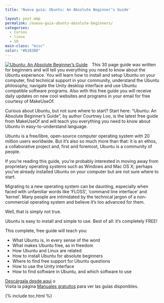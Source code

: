 ```yaml
---
title: 'Nueva guía: Ubuntu: An Absolute Beginner’s Guide'

layout: post.amp
permalink: /nueva-guia-ubuntu-absolute-beginners/
categories:
  - cursos
  - linux
  - SO
main-class: "misc"
color: "#61B38D"
---
```

<div style="float:left; margin-right:1em;">
  <a href="http://elbauldelprogramador.tradepub.com/c/pubRD.mpl?sr=oc&_t=oc:&pc=w_make72/prgm.cgi"><img style="border:none;"  src="https://lh5.googleusercontent.com/-pOL8x3wV9cE/Tzk33Qbuj7I/AAAAAAAACEk/2VSVxrYjFeU/s640/ubuntu-large.jpg" title="Ubuntu: An Absolute Beginner’s Guide" alt="Ubuntu: An Absolute Beginner’s Guide" /></a>
</div>

This 30 page guide was written for beginners and will tell you everything you need to know about the Ubuntu experience. You will learn how to install and setup Ubuntu on your computer, find technical support in your community, understand the Ubuntu philosophy, navigate the Unity desktop interface and use Ubuntu compatible software programs. Also with this free guide you will receive daily updates on new cool websites and programs in your email for free courtesy of MakeUseOf.

Curious about Ubuntu, but not sure where to start? Start here: “Ubuntu: An Absolute Beginner’s Guide”, by author Courtney Loo, is the latest free guide from MakeUseOf and will teach you everything you need to know about Ubuntu in easy-to-understand language.

Ubuntu is a free/libre, open-source computer operating system with 20 million users worldwide. But it’s also so much more than that: it is an ethos, a collaborative project and, first and foremost, Ubuntu is a community of people.

If you’re reading this guide, you’re probably interested in moving away from proprietary operating systems such as Windows and Mac OS X; perhaps you’ve already installed Ubuntu on your computer but are not sure where to start.

Migrating to a new operating system can be daunting, especially when faced with unfamiliar words like ‘FLOSS’, ‘command line interface’ and ‘kernel’. Many people are intimidated by the technical jargon of a non-commercial operating system and believe it’s too advanced for them.

Well, that is simply not true.

Ubuntu is easy to install and simple to use. Best of all: it’s completely FREE!

This complete, free guide will teach you:

  * What Ubuntu is, in every sense of the word
  * What makes Ubuntu free, as in freedom
  * How Ubuntu and Linux are related
  * How to install Ubuntu for absolute beginners
  * Where to find free support for Ubuntu questions
  * How to use the Unity interface
  * How to find software in Ubuntu, and which software to use

[Descárgala desde aqui][1] o  
Visita la página [Manuales gratuitos][2] para ver las guías disponibles.



 [1]: http://elbauldelprogramador.tradepub.com/c/pubRD.mpl?sr=oc&_t=oc:&pc=w_make72/prgm.cgi
 [2]: http://bashyc.blogspot.com/p/guias-gratuitas.html

{% include toc.html %}
